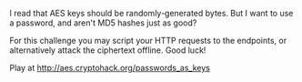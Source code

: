 I read that AES keys should be randomly-generated bytes. But I want to use a password, and aren't MD5 hashes just as good?

For this challenge you may script your HTTP requests to the endpoints, or alternatively attack the ciphertext offline. Good luck!

Play at http://aes.cryptohack.org/passwords_as_keys